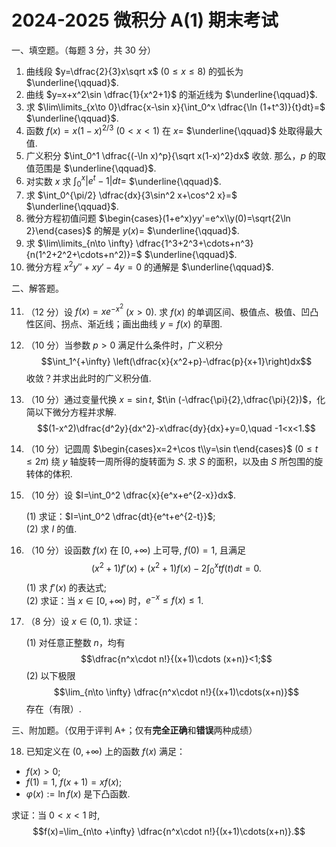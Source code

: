 # 2024-2025 微积分 A(1) 期末考试

一、填空题。（每题 $3$ 分，共 $30$ 分）

1. 曲线段 $y=\dfrac{2}{3}x\sqrt x$ ($0\le x\le 8$) 的弧长为 $\underline{\qquad}$.
2. 曲线 $y=x+x^2\sin \dfrac{1}{x^2+1}$ 的渐近线为 $\underline{\qquad}$.
3. 求 $\lim\limits_{x\to 0}\dfrac{x-\sin x}{\int_0^x \dfrac{\ln (1+t^3)}{t}dt}=$ $\underline{\qquad}$.
4. 函数 $f(x)=x(1-x)^{2/3}$ ($0<x<1$) 在 $x=$ $\underline{\qquad}$ 处取得最大值.
5. 广义积分 $\int_0^1 \dfrac{(-\ln x)^p}{\sqrt x(1-x)^2}dx$ 收敛. 那么，$p$ 的取值范围是 $\underline{\qquad}$.
6. 对实数 $x$ 求 $\int_0^x |e^t-1|dt=$ $\underline{\qquad}$.
7. 求 $\int_0^{\pi/2} \dfrac{dx}{3\sin^2 x+\cos^2 x}=$ $\underline{\qquad}$.
8. 微分方程初值问题 $\begin{cases}(1+e^x)yy'=e^x\\y(0)=\sqrt{2\ln 2}\end{cases}$ 的解是 $y(x)=$ $\underline{\qquad}$.
9. 求 $\lim\limits_{n\to \infty} \dfrac{1^3+2^3+\cdots+n^3}{n(1^2+2^2+\cdots+n^2)}=$ $\underline{\qquad}$.
10. 微分方程 $x^2y''+xy'-4y=0$ 的通解是 $\underline{\qquad}$.

二、解答题。

11. （$12$ 分）设 $f(x)=xe^{-x^2}$ ($x>0$). 求 $f(x)$ 的单调区间、极值点、极值、凹凸性区间、拐点、渐近线；画出曲线 $y=f(x)$ 的草图.

12. （$10$ 分）当参数 $p>0$ 满足什么条件时，广义积分
    $$\int_1^{+\infty} \left(\dfrac{x}{x^2+p}-\dfrac{p}{x+1}\right)dx$$
    收敛？并求出此时的广义积分值.
13. （$10$ 分）通过变量代换 $x=\sin t$, $t\in (-\dfrac{\pi}{2},\dfrac{\pi}{2})$，化简以下微分方程并求解.
    $$(1-x^2)\dfrac{d^2y}{dx^2}-x\dfrac{dy}{dx}+y=0,\quad -1<x<1.$$
14. （$10$ 分）记圆周 $\begin{cases}x=2+\cos t\\y=\sin t\end{cases}$ ($0\le t\le 2\pi$) 绕 $y$ 轴旋转一周所得的旋转面为 $S$. 求 $S$ 的面积，以及由 $S$ 所包围的旋转体的体积.
15. （$10$ 分）设 $I=\int_0^2 \dfrac{x}{e^x+e^{2-x}}dx$. 

    (1) 求证：$I=\int_0^2 \dfrac{dt}{e^t+e^{2-t}}$;\
    (2) 求 $I$ 的值.
16. （$10$ 分）设函数 $f(x)$ 在 $[0,+\infty)$ 上可导, $f(0)=1$, 且满足
    $$(x^2+1)f'(x)+(x^2+1)f(x)-2\int_0^x tf(t)dt=0.$$
    (1) 求 $f'(x)$ 的表达式;\
    (2) 求证：当 $x\in [0,+\infty)$ 时，$e^{-x}\le f(x)\le 1$.
17. （$8$ 分）设 $x\in (0,1)$. 求证：

    (1) 对任意正整数 $n$，均有
        $$\dfrac{n^x\cdot n!}{(x+1)\cdots (x+n)}<1;$$
    (2) 以下极限
        $$\lim_{n\to \infty} \dfrac{n^x\cdot n!}{(x+1)\cdots(x+n)}$$
        存在（有限）.

三、附加题。（仅用于评判 A+；仅有**完全正确**和**错误**两种成绩）

18. 已知定义在 $(0,+\infty)$ 上的函数 $f(x)$ 满足：

- $f(x)>0$;
- $f(1)=1$, $f(x+1)=xf(x)$;
- $\varphi(x):=\ln f(x)$ 是下凸函数.

求证：当 $0<x<1$ 时,
$$f(x)=\lim_{n\to +\infty} \dfrac{n^x\cdot n!}{(x+1)\cdots(x+n)}.$$